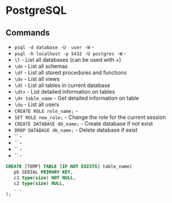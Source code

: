 # PostgreSQL

## Commands

* `psql -d database -U  user -W` - 
* `psql -h localhost -p 5432 -U postgres -W` - 
* `\l` - List all databases (can be used with +)
* `\dn` - List all schemas
* `\df` - List all stored procedures and functions
* `\dv` - List all views
* `\dt` - List all tables in current database
* `\dt+` - List detailed information on tables
* `\d+ table_name` - Get detailed information on table
* `\du` - List all users
* `CREATE ROLE role_name;` - 
* `SET ROLE new_role;` - Change the role for the current session
* `CREATE DATABASE db_name;` - Create database if not exist
* `DROP DATABASE db_name;` - Delete database if exist
* `` - 
* `` - 
* `` - 
* `` - 


```sql
CREATE [TEMP] TABLE [IF NOT EXISTS] table_name(
   pk SERIAL PRIMARY KEY,
   c1 type(size) NOT NULL,
   c2 type(size) NULL,
   ...
);
```
